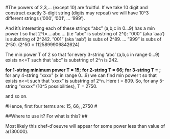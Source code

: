 

#The powers of 2,3,… (except 10) are fruitful.
If we take 10 digit and construct  exactly 3-digit string (digits may repeat) we will have 10^3 different strings (‘000’, ‘001’, … ‘999’).

And it’s interesting each of these strings “abc” (a,b,c in 0…9) has a min power t so that 2^t=….abc…. (i.e “abc” is substring of 2^t):
“000”  (aka ‘aaa’) is substring of 2^242.
”001” (aka ‘aab’) is subs of 2^89.
…
”999” is subs of 2^50.  (2^50 = 1125899906842624)

The min power T of 2 so that for every 3-string ‘abc’  (a,b,c in range 0…9) exists n<=T such that ‘abc” is substring of 2^n is 242.

 
**for 1-string minimum power T = 15;**
**for 2-string  T = 66;**
**for 3-string  T = ;**
for any 4-string “xxxx”  (x in range 0…9) we can find min power t so that exists n<=t such that ‘xxxx” is substring of 2^n. Here t = 809.
So, for any 5-string “xxxxx” (10^5  possibilities), T = 2750.

and so on. 
	
#Hence, first four terms are:  15, 66, ,2750 #

 ##Where to use it?  For what is this? ##






Most likely this chef-d'oeuvre will appear for some power less than value of a(130000).
